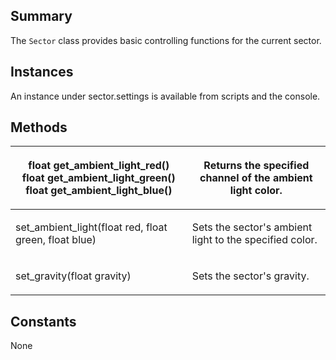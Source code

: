 Summary
-------

The `Sector` class provides basic controlling functions for the current sector.

Instances
---------

An instance under sector.settings is available from scripts and the console.

Methods
-------

<table>
<thead>
<tr class="header">
<th><p>float get_ambient_light_red()<br />
float get_ambient_light_green()<br />
float get_ambient_light_blue()</p></th>
<th><p>Returns the specified channel of the ambient light color.</p></th>
</tr>
</thead>
<tbody>
<tr class="odd">
<td><p>set_ambient_light(float red, float green, float blue)</p></td>
<td><p>Sets the sector's ambient light to the specified color.</p></td>
</tr>
<tr class="even">
<td><p>set_gravity(float gravity)</p></td>
<td><p>Sets the sector's gravity.</p></td>
</tr>
</tbody>
</table>

Constants
---------

None

